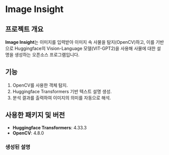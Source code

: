 # Image Insight

## 프로젝트 개요

**Image Insight**는 이미지를 입력받아 이미지 속 사물을 탐지(OpenCV)하고, 이를 기반으로 Huggingface의 Vision-Language 모델(VIT-GPT2)을 사용해 사물에 대한 설명을 생성하는 오픈소스 프로그램입니다.

## 기능
1. OpenCV를 사용한 객체 탐지.
2. Huggingface Transformers 기반 텍스트 설명 생성.
3. 분석 결과를 출력하여 이미지의 의미를 자동으로 해석.

## 사용한 패키지 및 버전
- **Huggingface Transformers**: 4.33.3  
- **OpenCV**: 4.8.0
### 생성된 설명
